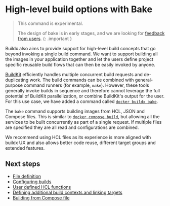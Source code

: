 # High-level build options with Bake

> This command is experimental.
>
> The design of bake is in early stages, and we are looking for [feedback from users](https://github.com/docker/buildx/issues).
{: .important }

Buildx also aims to provide support for high-level build concepts that go beyond
invoking a single build command. We want to support building all the images in
your application together and let the users define project specific reusable
build flows that can then be easily invoked by anyone.

[BuildKit](https://github.com/moby/buildkit) efficiently handles multiple
concurrent build requests and de-duplicating work. The build commands can be
combined with general-purpose command runners (for example, `make`). However,
these tools generally invoke builds in sequence  and therefore cannot leverage
the full potential of BuildKit parallelization, or combine BuildKit's output
for the user. For this use case, we have added a command called
[`docker buildx bake`](https://docs.docker.com/engine/reference/commandline/buildx_bake/).

The `bake` command supports building images from HCL, JSON and Compose files.
This is similar to [`docker compose build`](https://docs.docker.com/compose/reference/build/),
but allowing all the services to be built concurrently as part of a single
request. If multiple files are specified they are all read and configurations are
combined.

We recommend using HCL files as its experience is more aligned with buildx UX
and also allows better code reuse, different target groups and extended features.

## Next steps

* [File definition](file-definition.md)
* [Configuring builds](configuring-build.md)
* [User defined HCL functions](hcl-funcs.md)
* [Defining additional build contexts and linking targets](build-contexts.md)
* [Building from Compose file](compose-file.md)
